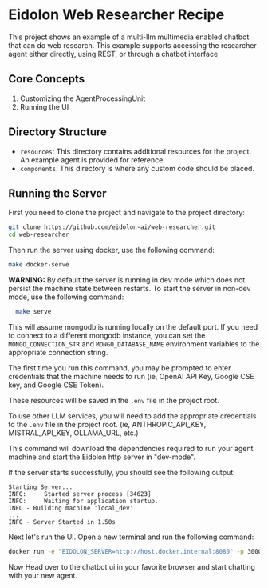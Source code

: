 # Eidolon Web Researcher Recipe

This project shows an example of a multi-llm multimedia enabled chatbot that can do web research. This example supports accessing
the researcher agent either directly, using REST, or through a chatbot interface

## Core Concepts
1. Customizing the AgentProcessingUnit
2. Running the UI

## Directory Structure

- `resources`: This directory contains additional resources for the project. An example agent is provided for reference.
- `components`: This directory is where any custom code should be placed.

## Running the Server

First you need to clone the project and navigate to the project directory:

```bash
git clone https://github.com/eidolon-ai/web-researcher.git
cd web-researcher
```

Then run the server using docker, use the following command:

```bash
make docker-serve
```

**WARNING:** By default the server is running in dev mode which does not persist the machine state between restarts. 
To start the server in non-dev mode, use the following command:

```bash
  make serve
```

This will assume mongodb is running locally on the default port. If you need to connect to a different mongodb instance,
you can set the `MONGO_CONNECTION_STR` and `MONGO_DATABASE_NAME` environment variables to the appropriate connection string.

The first time you run this command, you may be prompted to enter credentials that the machine needs 
to run (ie, OpenAI API Key, Google CSE key, and Google CSE Token).

These resources will be saved in the `.env` file in the project root.

To use other LLM services, you will need to add the appropriate credentials to the `.env` file in the project root. 
(ie, ANTHROPIC_API_KEY, MISTRAL_API_KEY, OLLAMA_URL, etc.)

This command will download the dependencies required to run your agent machine and start the Eidolon http server in 
"dev-mode".

If the server starts successfully, you should see the following output:
```
Starting Server...
INFO:     Started server process [34623]
INFO:     Waiting for application startup.
INFO - Building machine 'local_dev'
...
INFO - Server Started in 1.50s
```

Next let's run the UI. Open a new terminal and run the following command:

```bash
docker run -e "EIDOLON_SERVER=http://host.docker.internal:8080" -p 3000:3000 eidolonai/webui:latest
```

Now Head over to the chatbot ui in your favorite browser and start chatting with your new agent.
